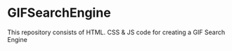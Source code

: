 # GIFSearchEngine
This repository consists of HTML. CSS &amp; JS code for creating a GIF Search Engine

